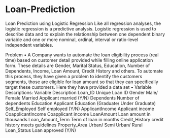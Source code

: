 # Loan-Prediction
Loan Prediction using Logistic Regression
Like all regression analyses, the logistic regression is a predictive analysis. Logistic regression is used to describe data and to explain the relationship between one dependent binary variable and one or more nominal, ordinal, interval or ratio-level independent variables.

Problem • A Company wants to automate the loan eligibility process (real time) based on customer detail provided while filling online application form. These details are Gender, Marital Status, Education, Number of Dependents, Income, Loan Amount, Credit History and others. To automate this process, they have given a problem to identify the customers segments, those are eligible for loan amount so that they can specifically target these customers. Here they have provided a data set
• Variable Descriptions:
Variable Description
Loan_ID Unique Loan ID
Gender Male/ Female
Married Applicant married (Y/N)
Dependents Number of dependents
Education Applicant Education (Graduate/ Under Graduate)
Self_Employed Self employed (Y/N)
ApplicantIncome Applicant income
CoapplicantIncome Coapplicant income
LoanAmount Loan amount in thousands
Loan_Amount_Term Term of loan in months
Credit_History credit history meets guidelines
Property_Area Urban/ Semi Urban/ Rural
Loan_Status Loan approved (Y/N)

